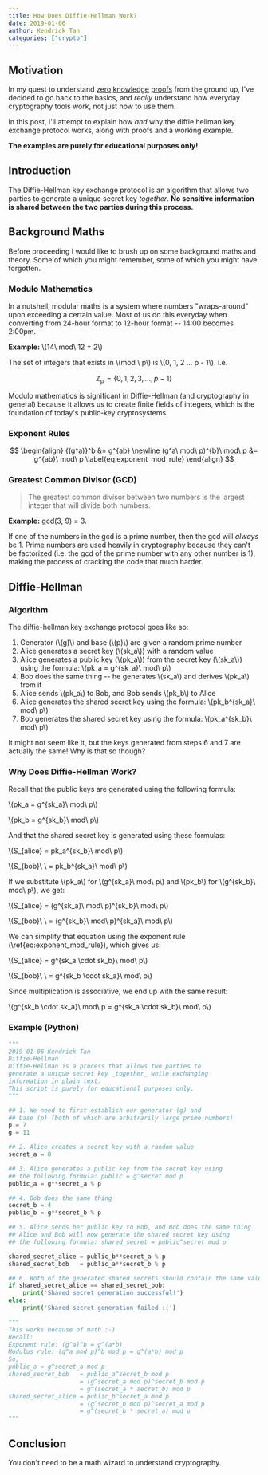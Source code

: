 ```yaml
---
title: How Does Diffie-Hellman Work?
date: 2019-01-06
author: Kendrick Tan
categories: ["crypto"]
---
```


## Motivation
In my quest to understand [zero](https://ethresear.ch/t/zero-knowledge-proofs-starter-pack/4519) [knowledge](https://zkp.science/) [proofs](https://www.zeroknowledge.fm/) from the ground up, I've decided to go back to the basics, and _really_ understand how everyday cryptography tools work, not just how to use them.

In this post, I'll attempt to explain how _and_ why the diffie hellman key exchange protocol works, along with proofs and a working example.

__The examples are purely for educational purposes only!__

## Introduction
The Diffie-Hellman key exchange protocol is an algorithm that allows two parties to generate a unique secret key _together_. __No sensitive information is shared between the two parties during this process.__

## Background Maths
Before proceeding I would like to brush up on some background maths and theory. Some of which you might remember, some of which you might have forgotten.

### Modulo Mathematics
In a nutshell, modular maths is a system where numbers "wraps-around" upon exceeding a certain value. Most of us do this everyday when converting from 24-hour format to 12-hour format -- 14:00 becomes 2:00pm.

__Example:__ \\(14\ mod\ 12 = 2\\)

The set of integers that exists in \\(mod \ p\\) is \\(0, 1, 2 ... p - 1\\). i.e.

$$
\mathbb{Z_p} = \{0, 1, 2, 3, ..., p - 1\}
$$

Modulo mathematics is significant in Diffie-Hellman (and cryptography in general) because it allows us to create finite fields of integers, which is the foundation of today's public-key cryptosystems.

### Exponent Rules
$$
\begin{align}
{(g^a)}^b &= g^{ab} \newline
(g^a\ mod\ p)^{b}\ mod\ p &= g^{ab}\ mod\ p \label{eq:exponent_mod_rule}
\end{align}
$$

### Greatest Common Divisor (GCD)

> The greatest common divisor between two numbers is the largest integer that will divide both numbers.

__Example:__ gcd(3, 9) = 3.

If one of the numbers in the gcd is a prime number, then the gcd will _always_ be 1. Prime numbers are used heavily in cryptography because they can't be factorized (i.e. the gcd of the prime number with any other number is 1), making the process of cracking the code that much harder.

## Diffie-Hellman

### Algorithm

The diffie-hellman key exchange protocol goes like so:

1. Generator (\\(g)\\) and base (\\(p)\\) are given a random prime number
2. Alice generates a secret key (\\(sk_a\\)) with a random value
3. Alice generates a public key (\\(pk_a\\)) from the secret key (\\(sk_a\\)) using the formula: \\(pk_a = g^{sk_a}\ mod\ p\\)
4. Bob does the same thing -- he generates \\(sk_a\\) and derives \\(pk_a\\) from it
5. Alice sends \\(pk_a\\) to Bob, and Bob sends \\(pk_b\\) to Alice
6. Alice generates the shared secret key using the formula: \\(pk_b^{sk_a}\ mod\ p\\)
7. Bob generates the shared secret key using the formula: \\(pk_a^{sk_b}\ mod\ p\\)

It might not seem like it, but the keys generated from steps 6 and 7 are actually the same! Why is that so though?

### Why Does Diffie-Hellman Work?

Recall that the public keys are generated using the following formula:

\\(pk_a = g^{sk_a}\ mod\ p\\)

\\(pk_b = g^{sk_b}\ mod\ p\\)

And that the shared secret key is generated using these formulas:

\\(S_{alice} = pk_a^{sk_b}\ mod\ p\\)

\\(S_{bob}\ \  = pk_b^{sk_a}\ mod\ p\\)

If we substitute \\(pk_a\\) for \\(g^{sk_a}\ mod\ p\\) and \\(pk_b\\) for \\(g^{sk_b}\ mod\ p\\), we get:

\\(S_{alice} = (g^{sk_a}\ mod\ p)^{sk_b}\ mod\ p\\)

\\(S_{bob}\ \  = (g^{sk_b}\ mod\ p)^{sk_a}\ mod\ p\\)

We can simplify that equation using the exponent rule (\\ref{eq:exponent_mod_rule}\), which gives us:

\\(S_{alice} = g^{sk_a \cdot sk_b}\ mod\ p\\)

\\(S_{bob}\ \  = g^{sk_b \cdot sk_a}\ mod\ p\\)

Since multiplication is associative, we end up with the same result:

\\(g^{sk_b \cdot sk_a}\ mod\ p = g^{sk_a \cdot sk_b}\ mod\ p\\)


### Example (Python)

```python
"""
2019-01-06 Kendrick Tan
Diffie-Hellman
Diffie-Hellman is a process that allows two parties to
generate a unique secret key _together_ while exchanging
information in plain text.
This script is purely for educational purposes only.
"""

## 1. We need to first establish our generator (g) and
## base (p) (both of which are arbitrarily large prime numbers)
p = 7
g = 11

## 2. Alice creates a secret key with a random value
secret_a = 8

## 3. Alice generates a public key from the secret key using
## the following formula: public = g^secret mod p
public_a = g**secret_a % p

## 4. Bob does the same thing
secret_b = 4
public_b = g**secret_b % p

## 5. Alice sends her public key to Bob, and Bob does the same thing
## Alice and Bob will now generate the shared secret key using
## the following formula: shared_secret = public^secret mod p

shared_secret_alice = public_b**secret_a % p
shared_secret_bob   = public_a**secret_b % p

## 6. Both of the generated shared secrets should contain the same value
if shared_secret_alice == shared_secret_bob:
    print('Shared secret generation successful!')
else:
    print('Shared secret generation failed :(')

"""
This works because of math :-)
Recall:
Exponent rule: (g^a)^b = g^(a*b)
Modulus rule: (g^a mod p)^b mod p = g^(a*b) mod p
So,
public_a = g^secret_a mod p
shared_secret_bob   = public_a^secret_b mod p
                    = (g^secret_a mod p)^secret_b mod p
                    = g^(secret_a * secret_b) mod p
shared_secret_alice = public_b^secret_a mod p
                    = (g^secret_b mod p)^secret_a mod p
                    = g^(secret_b * secret_a) mod p
"""
```


## Conclusion
You don't need to be a math wizard to understand cryptography.